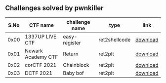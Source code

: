 ## Challenges solved by pwnkiller

|S.No|CTF name|challenge name|type|link|
|-|-|-|-|-|
|0x00|1337UP LIVE CTF|easy-register|ret2shellcode|[download](https://github.com/jopraveen/pwnkiller/raw/main/challenges/1337UP%20LIVE%20CTF/easy_register)|
|0x01|Newark Academy CTF|Return|ret2plt|[download](https://github.com/jopraveen/pwnkiller/raw/main/challenges/Newark%20Academy%20CTF/Return)|
|0x02|corCTF 2021|Chainblock|ret2plt|[download](https://github.com/jopraveen/pwnkiller/raw/main/challenges/corCTF%202021/chainblock)|
|0x03|DCTF 2021|Baby bof|ret2plt|[download](https://github.com/jopraveen/pwnkiller/raw/main/challenges/DCTF%202021/baby_bof)|
